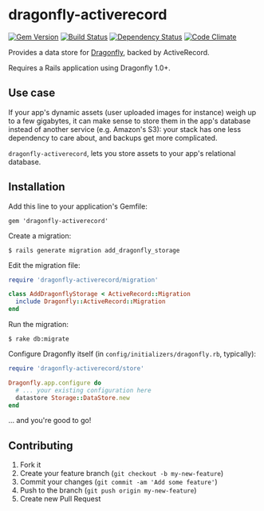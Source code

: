 # dragonfly-activerecord

[![Gem Version](https://badge.fury.io/rb/dragonfly-activerecord.png)](http://badge.fury.io/rb/dragonfly-activerecord)
[![Build Status](https://travis-ci.org/mezis/dragonfly-activerecord.png?branch=master)](https://travis-ci.org/mezis/dragonfly-activerecord)
[![Dependency Status](https://gemnasium.com/mezis/dragonfly-activerecord.png)](https://gemnasium.com/mezis/dragonfly-activerecord)
[![Code Climate](https://codeclimate.com/github/mezis/dragonfly-activerecord.png)](https://codeclimate.com/github/mezis/dragonfly-activerecord)

Provides a data store for [Dragonfly](https://github.com/markevans/dragonfly),
backed by ActiveRecord.

Requires a Rails application using Dragonfly 1.0+.


## Use case

If your app's dynamic assets (user uploaded images for instance) weigh up to a
few gigabytes, it can make sense to store them in the app's database instead of
another service (e.g. Amazon's S3): your stack has one less dependency to care
about, and backups get more complicated.

`dragonfly-activerecord`, lets you store assets to your app's relational
database.

## Installation

Add this line to your application's Gemfile:

    gem 'dragonfly-activerecord'

Create a migration:

    $ rails generate migration add_dragonfly_storage

Edit the migration file:

```ruby
require 'dragonfly-activerecord/migration'

class AddDragonflyStorage < ActiveRecord::Migration
  include Dragonfly::ActiveRecord::Migration
end
```

Run the migration:

    $ rake db:migrate

Configure Dragonfly itself (in `config/initializers/dragonfly.rb`, typically):

```ruby
require 'dragonfly-activerecord/store'

Dragonfly.app.configure do
  # ... your existing configuration here
  datastore Storage::DataStore.new
end
```

... and you're good to go!


## Contributing

1. Fork it
2. Create your feature branch (`git checkout -b my-new-feature`)
3. Commit your changes (`git commit -am 'Add some feature'`)
4. Push to the branch (`git push origin my-new-feature`)
5. Create new Pull Request
